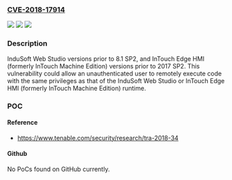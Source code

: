 ### [CVE-2018-17914](https://cve.mitre.org/cgi-bin/cvename.cgi?name=CVE-2018-17914)
![](https://img.shields.io/static/v1?label=Product&message=InduSoft%20Web%20Studio%2C%20and%20InTouch%20Edge%20HMI%20(formerly%20InTouch%20Machine%20Edition)&color=blue)
![](https://img.shields.io/static/v1?label=Version&message=n%2Fa&color=blue)
![](https://img.shields.io/static/v1?label=Vulnerability&message=EMPTY%20PASSWORD%20IN%20CONFIGURATION%20FILE%20CWE-258&color=brighgreen)

### Description

InduSoft Web Studio versions prior to 8.1 SP2, and InTouch Edge HMI (formerly InTouch Machine Edition) versions prior to 2017 SP2. This vulnerability could allow an unauthenticated user to remotely execute code with the same privileges as that of the InduSoft Web Studio or InTouch Edge HMI (formerly InTouch Machine Edition) runtime.

### POC

#### Reference
- https://www.tenable.com/security/research/tra-2018-34

#### Github
No PoCs found on GitHub currently.

